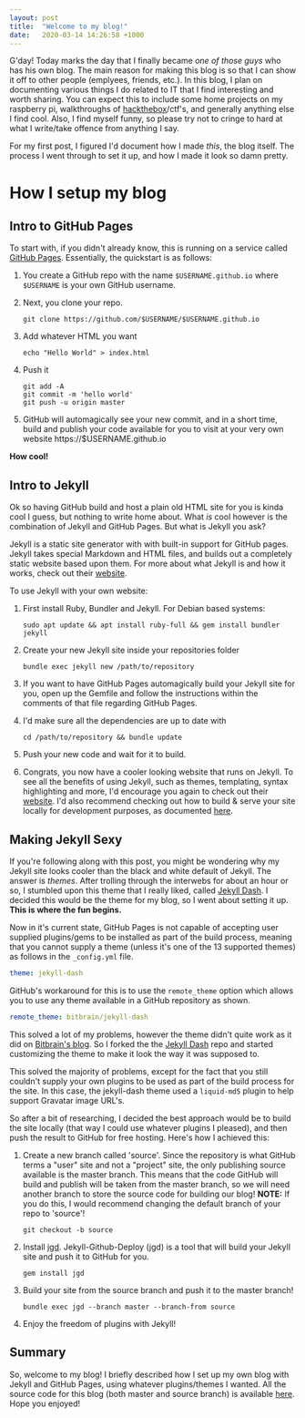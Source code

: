 ```yaml
---
layout: post
title:  "Welcome to my blog!"
date:   2020-03-14 14:26:58 +1000
---
```

G'day! Today marks the day that I finally became *one of those guys* who has his own blog. The main reason for making this blog is so that I can show it off to other people (emplyees, friends, etc.). In this blog, I plan on documenting various things I do related to IT that I find interesting and worth sharing. You can expect this to include some home projects on my raspberry pi, walkthroughs of [hackthebox][hackthebox]/ctf's, and generally anything else I find cool. Also, I find myself funny, so please try not to cringe to hard at what I write/take offence from anything I say.

For my first post, I figured I'd document how I made *this*, the blog itself. The process I went through to set it up, and how I made it look so damn pretty.

# How I setup my blog
## Intro to GitHub Pages

To start with, if you didn't already know, this is running on a service called [GitHub Pages][gh-pages]. Essentially, the quickstart is as follows:

1. You create a GitHub repo with the name `$USERNAME.github.io` where `$USERNAME` is your own GitHub username.

2. Next, you clone your repo.

    ```
    git clone https://github.com/$USERNAME/$USERNAME.github.io
    ```

3. Add whatever HTML you want

    ```
    echo "Hello World" > index.html
    ```

4. Push it

    ```
    git add -A
    git commit -m 'hello world'
    git push -u origin master
    ```

5. GitHub will automagically see your new commit, and in a short time, build and publish your code available for you to visit at your very own website https://$USERNAME.github.io

**How cool!**

## Intro to Jekyll 

Ok so having GitHub build and host a plain old HTML site for you is kinda cool I guess, but nothing to write home about. What *is* cool however is the combination of Jekyll and GitHub Pages. But what is Jekyll you ask?

Jekyll is a static site generator with with built-in support for GitHub pages. Jekyll takes special Markdown and HTML files, and builds out a completely static website based upon them. For more about what Jekyll is and how it works, check out their [website][jekyll].

To use Jekyll with your own website:

1. First install Ruby, Bundler and Jekyll. For Debian based systems:

    ```
    sudo apt update && apt install ruby-full && gem install bundler jekyll
    ```

2. Create your new Jekyll site inside your repositories folder

    ```
    bundle exec jekyll new /path/to/repository
    ```

3. If you want to have GitHub Pages automagically build your Jekyll site for you, open up the Gemfile and follow the instructions within the comments of that file regarding GitHub Pages.

4. I'd make sure all the dependencies are up to date with

    ```
    cd /path/to/repository && bundle update
    ```

5. Push your new code and wait for it to build.
6. Congrats, you now have a cooler looking website that runs on Jekyll. To see all the benefits of using Jekyll, such as themes, templating, syntax highlighting and more, I'd encourage you again to check out their [website][jekyll]. I'd also recommend checking out how to build & serve your site locally for development purposes, as documented [here][jekyll-local].

## Making Jekyll Sexy
If you're following along with this post, you might be wondering why my Jekyll site looks cooler than the black and white default of Jekyll. The answer is *themes*. After trolling through the interwebs for about an hour or so, I stumbled upon this theme that I really liked, called [Jekyll Dash][jekyll-dash]. I decided this would be the theme for my blog, so I went about setting it up. **This is where the fun begins.**

Now in it's current state, GitHub Pages is not capable of accepting user supplied plugins/gems to be installed as part of the build process, meaning that you cannot supply a theme (unless it's one of the 13 supported themes) as follows in the `_config.yml` file.

```yaml
theme: jekyll-dash
```

GitHub's workaround for this is to use the `remote_theme` option which allows you to use any theme available in a GitHub repository as shown.

```yaml
remote_theme: bitbrain/jekyll-dash
```

This solved a lot of my problems, however the theme didn't quite work as it did on [Bitbrain's blog][bitbrain]. So I forked the the [Jekyll Dash][jekyll-dash] repo and started customizing the theme to make it look the way it was supposed to.

This solved the majority of problems, except for the fact that you still couldn't supply your own plugins to be used as part of the build process for the site. In this case, the jekyll-dash theme used a `liquid-md5` plugin to help support Gravatar image URL's.

So after a bit of researching, I decided the best approach would be to build the site locally (that way I could use whatever plugins I pleased), and then push the result to GitHub for free hosting. Here's how I achieved this:

1. Create a new branch called 'source'. Since the repository is what GitHub terms a "user" site and not a "project" site, the only publishing source available is the master branch. This means that the code GitHub will build and publish will be taken from the master branch, so we will need another branch to store the source code for building our blog! **NOTE:** If you do this, I would recommend changing the default branch of your repo to 'source'!
    ```
    git checkout -b source
    ```
2. Install [jgd][jgd]. Jekyll-Github-Deploy (jgd) is a tool that will build your Jekyll site and push it to GitHub for you.
    ```
    gem install jgd
    ```
3. Build your site from the source branch and push it to the master branch!
    ```
    bundle exec jgd --branch master --branch-from source
    ```
4. Enjoy the freedom of plugins with Jekyll!


## Summary
So, welcome to my blog! I briefly described how I set up my own blog with Jekyll and GitHub Pages, using whatever plugins/themes I wanted. All the source code for this blog (both master and source branch) is available [here][myrepo]. Hope you enjoyed!

[hackthebox]: https://hackthebox.eu
[gh-pages]: https://pages.github.com/
[myrepo]: https://github.com/aidanstansfield/aidanstansfield.github.io
[jekyll-local]: https://help.github.com/en/github/working-with-github-pages/testing-your-github-pages-site-locally-with-jekyll
[bitbrain]: https://bitbrain.github.io
[jekyll-dash]: https://github.com/bitbrain/jekyll-dash
[jekyll]: https://jekyllrb.com/
[jgd]: https://github.com/yegor256/jekyll-github-deploy
